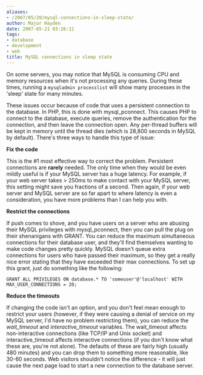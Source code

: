 ```yaml
---
aliases:
- /2007/05/20/mysql-connections-in-sleep-state/
author: Major Hayden
date: 2007-05-21 03:26:11
tags:
- database
- development
- web
title: MySQL connections in sleep state
---
```


On some servers, you may notice that MySQL is consuming CPU and memory resources when it's not processing any queries. During these times, running a `mysqladmin processlist` will show many processes in the 'sleep' state for many minutes.

These issues occur because of code that uses a persistent connection to the database. In PHP, this is done with mysql_pconnect. This causes PHP to connect to the database, execute queries, remove the authentication for the connection, and then leave the connection open. Any per-thread buffers will be kept in memory until the thread dies (which is 28,800 seconds in MySQL by default). There's three ways to handle this type of issue:

**Fix the code**

This is the #1 most effective way to correct the problem. Persistent connections are **rarely** needed. The only time when they would be even mildly useful is if your MySQL server has a huge latency. For example, if your web server takes > 250ms to make contact with your MySQL server, this setting might save you fractions of a second. Then again, if your web server and MySQL server are so far apart to where latency is even a consideration, you have more problems than I can help you with.

**Restrict the connections**

If push comes to shove, and you have users on a server who are abusing their MySQL privileges with mysql_pconnect, then you can pull the plug on their shenanigans with GRANT. You can reduce the maximum simultaneous connections for their database user, and they'll find themselves wanting to make code changes pretty quickly. MySQL doesn't queue extra connections for users who have passed their maximum, so they get a really nice error stating that they have exceeded their max connections. To set up this grant, just do something like the following:

`GRANT ALL PRIVILEGES ON database.* TO 'someuser'@'localhost' WITH MAX_USER_CONNECTIONS = 20;`

**Reduce the timeouts**

If changing the code isn't an option, and you don't feel mean enough to restrict your users (however, if they were causing a denial of service on my MySQL server, I'd have no problem restricting them), you can reduce the _wait_timeout_ and _interactive_timeout_ variables. The wait\_timeout affects non-interactive connections (like TCP/IP and Unix socket) and interactive\_timeout affects interactive connections (if you don't know what these are, you're not alone). The defaults of these are fairly high (usually 480 minutes) and you can drop them to something more reasonable, like 30-60 seconds. Web visitors shouldn't notice the difference - it will just cause the next page load to start a new connection to the database server.